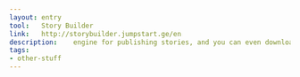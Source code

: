 ```yaml
---
layout: entry
tool:	Story Builder
link:	http://storybuilder.jumpstart.ge/en
description:	engine for publishing stories, and you can even download the code to use it in your own server
tags:
- other-stuff
---
```

